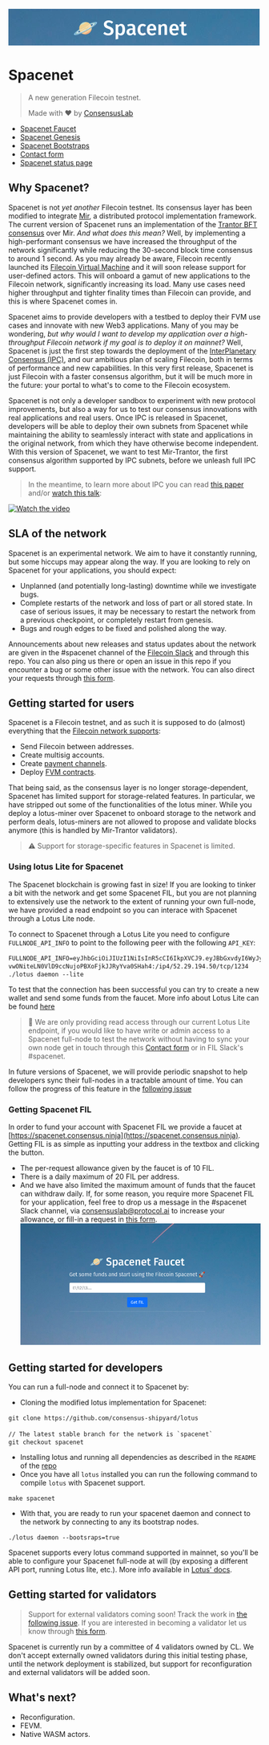 ![](./assets/spacenet-header.png)

# Spacenet
> A new generation Filecoin testnet.
>
> Made with ❤ by [ConsensusLab](https://consensuslab.world/)

- [Spacenet Faucet](https://spacenet.consensus.ninja)
- [Spacenet Genesis](./assets/genesis/spacenet.car)
- [Spacenet Bootstraps](https://github.com/consensus-shipyard/lotus/blob/spacenet/build/bootstrap/spacenet.pi)
- [Contact form](https://docs.google.com/forms/d/1O3_kHb2WJhil9sqXOxgGGGsqkAA61J1rKMfnb5os5yo/edit)
- [Spacenet status page](https://spacenet.statuspage.io/)

## Why Spacenet?
Spacenet is not _yet another_ Filecoin testnet. Its consensus layer has been modified to integrate [Mir](https://github.com/filecoin-project/mir), a distributed protocol implementation framework. The current version of Spacenet runs an implementation of the [Trantor BFT consensus](https://hackmd.io/P59lk4hnSBKN5ki5OblSFg) over Mir. 
_And what does this mean?_ Well, by implementing a high-performant consensus we have increased the throughput of the network significantly while reducing the 30-second block time consensus to around 1 second. As you may already be aware, Filecoin recently launched its [Filecoin Virtual Machine](https://fvm.filecoin.io/) and it will soon release support for user-defined actors. This will onboard a gamut of new applications to the Filecoin network, significantly increasing its load. Many use cases need higher throughput and tighter finality times than Filecoin can provide, and this is where Spacenet comes in.

Spacenet aims to provide developers with a testbed to deploy their FVM use cases and innovate with new Web3 applications. Many of you may be wondering, _but why would I want to develop my application over a high-throughput Filecoin network if my goal is to deploy it on mainnet?_ Well, Spacenet is just the first step towards the deployment of the [InterPlanetary Consensus (IPC)](https://github.com/filecoin-project/FIPs/discussions/419), and our ambitious plan of scaling Filecoin, both in terms of performance and new capabilities. In this very first release, Spacenet is just Filecoin with a faster consensus algorithm, but it will be much more in the future: your portal to what's to come to the Filecoin ecosystem. 

Spacenet is not only a developer sandbox to experiment with new protocol improvements, but also a way for us to test our consensus innovations with real applications and real users. Once IPC is released in Spacenet, developers will be able to deploy their own subnets from Spacenet while maintaining the ability to seamlessly interact with state and applications in the original network, from which they have otherwise become independent. With this version of Spacenet, we want to test Mir-Trantor, the first consensus algorithm supported by IPC subnets, before we unleash full IPC support. 

> In the meantime, to learn more about IPC you can read [this paper](https://research.protocol.ai/publications/hierarchical-consensus-a-horizontal-scaling-framework-for-blockchains/) and/or [watch this talk](https://www.youtube.com/watch?v=bD1LDVc2lMQ&list=PLhuBigpl7lqu0bsMQ8K7aLfmUFrkMw52K&index=3):

[![Watch the video](https://img.youtube.com/vi/bD1LDVc2lMQ/hqdefault.jpg)](https://youtu.be/bD1LDVc2lMQ)

## SLA of the network
Spacenet is an experimental network. We aim to have it constantly running, but some hiccups may appear along the way. If you are looking to rely on Spacenet for your applications, you should expect:
- Unplanned (and potentially long-lasting) downtime while we investigate bugs.
- Complete restarts of the network and loss of part or all stored state. In case of serious issues, it may be necessary to restart the network from a previous checkpoint, or completely restart from genesis.
- Bugs and rough edges to be fixed and polished along the way.

Announcements about new releases and status updates about the network are given in the #spacenet channel of the [Filecoin Slack](https://filecoin.io/slack) and through this repo. You can also ping us there or open an issue in this repo if you encounter a bug or some other issue with the network. You can also direct your requests through [this form](https://docs.google.com/forms/d/1O3_kHb2WJhil9sqXOxgGGGsqkAA61J1rKMfnb5os5yo/edit).

## Getting started for users
Spacenet is a Filecoin testnet, and as such it is supposed to do (almost) everything that the [Filecoin network supports](https://lotus.filecoin.io/tutorials/lotus/store-and-retrieve/set-up/):
- Send Filecoin between addresses.
- Create multisig accounts.
- Create [payment channels](https://lotus.filecoin.io/tutorials/lotus/payment-channels/).
- Deploy [FVM contracts](https://docs.filecoin.io/fvm/basics/introduction/).

That being said, as the consensus layer is no longer storage-dependent, Spacenet has limited support for storage-related features. In particular, we have stripped out some of the functionalities of the lotus miner. While you deploy a lotus-miner over Spacenet to onboard storage to the network and perform deals, lotus-miners are not allowed to propose and validate blocks anymore (this is handled by Mir-Trantor validators).

> ⚠️ Support for storage-specific features in Spacenet is limited.

### Using lotus Lite for Spacenet
The Spacenet blockchain is growing fast in size! If you are looking to tinker a bit with the network and get some Spacenet FIL, but you are not planning to extensively use the network to the extent of running your own full-node, we have provided a read endpoint so you can interace with Spacenet through a Lotus Lite node.

To connect to Spacenet through a Lotus Lite you need to configure `FULLNODE_API_INFO` to point to the following peer with the following `API_KEY`:
```
FULLNODE_API_INFO=eyJhbGciOiJIUzI1NiIsInR5cCI6IkpXVCJ9.eyJBbGxvdyI6WyJyZWFkIl19.w1-vwONiteLN0VlD9ccNujoPBXoFjkJJRyYva0SHah4:/ip4/52.29.194.50/tcp/1234 ./lotus daemon --lite
```
To test that the connection has been successful you can try to create a new wallet and send some funds from the faucet. More info about Lotus Lite can be found  [here](https://lotus.filecoin.io/lotus/install/lotus-lite/)

> 📓 We are only providing read access through our current Lotus Lite endpoint, if you would like to have write or admin access to a Spacenet full-node to test the network without having to sync your own node get in touch through this [Contact form](https://docs.google.com/forms/d/1O3_kHb2WJhil9sqXOxgGGGsqkAA61J1rKMfnb5os5yo/edit) or in FIL Slack's #spacenet.

In future versions of Spacenet, we will provide periodic snapshot to help developers sync their full-nodes in a tractable amount of time. You can follow the progress of this feature in the [following issue](https://github.com/consensus-shipyard/spacenet/issues/18)


### Getting Spacenet FIL
In order to fund your account with Spacenet FIL we provide a faucet at [https://spacenet.consensus.ninja](https://spacenet.consensus.ninja). Getting FIL is as simple as inputting your address in the textbox and clicking the button.
- The per-request allowance given by the faucet is of 10 FIL.
- There is a daily maximum of 20 FIL per address.
- And we have also limited the maximum amount of funds that the faucet can withdraw daily.
If, for some reason, you require more Spacenet FIL for your application, feel free to drop us a message in the #spacenet Slack channel, via consensuslab@protocol.ai to increase your allowance, or fill-in a request in [this form](https://docs.google.com/forms/d/1O3_kHb2WJhil9sqXOxgGGGsqkAA61J1rKMfnb5os5yo/edit).
![](./assets/spacenet-faucet.png)

## Getting started for developers
You can run a full-node and connect it to Spacenet by:
- Cloning the modified lotus implementation for Spacenet:
```
git clone https://github.com/consensus-shipyard/lotus

// The latest stable branch for the network is `spacenet`
git checkout spacenet
```
- Installing lotus and running all dependencies as described in the `README` of the [repo](https://github.com/consensus-shipyard/lotus)
- Once you have all `lotus` installed you can run the following command to compile `lotus` with Spacenet support.
```
make spacenet
```
- With that, you are ready to run your spacenet daemon and connect to the network by connecting to any its bootstrap nodes.
```
./lotus daemon --bootsraps=true
```
Spacenet supports every lotus command supported in mainnet, so you'll be able to configure your Spacenet full-node at will (by exposing a different API port, running Lotus lite, etc.). More info available in [Lotus' docs](https://lotus.filecoin.io/lotus/get-started/what-is-lotus/).

## Getting started for validators

> Support for external validators coming soon! Track the work in [the following issue](https://github.com/consensus-shipyard/lotus/issues/21). If you are interested in becoming a validator let us know through [this form](https://docs.google.com/forms/d/1O3_kHb2WJhil9sqXOxgGGGsqkAA61J1rKMfnb5os5yo).

Spacenet is currently run by a committee of 4 validators owned by CL. We don't accept externally owned validators during this initial testing phase, until the network deployment is stabilized, but support for reconfiguration and external validators will be added soon.

## What's next?
- Reconfiguration.
- FEVM.
- Native WASM actors.


